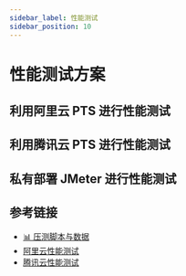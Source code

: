 ```yaml
---
sidebar_label: 性能测试
sidebar_position: 10
---
```


# 性能测试方案

## 利用阿里云 PTS 进行性能测试

## 利用腾讯云 PTS 进行性能测试

## 私有部署 JMeter 进行性能测试

## 参考链接

- [📊 压测脚本与数据](https://gitee.com/270580156/weiyu/tree/main/jmeter)
- [阿里云性能测试](https://ptsnext.console.aliyun.com/?spm=5176.7946858.J_5253785160.4.5a02ed1dhApB1v#/overviewpage)
- [腾讯云性能测试](https://console.cloud.tencent.com/monitor/pts)
